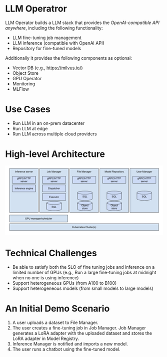# LLM Operatror

LLM Operator builds a LLM stack that provides the *OpenAI-compatible API anywhere*, including the following functionality:

- LLM fine-tuning job management
- LLM inference (compatible with OpenAI API)
- Repository for fine-tuned models

Additionally it provides the following components as optional:
- Vector DB (e.g., https://milvus.io/)
- Object Store
- GPU Operator
- Monitoring
- MLFlow

# Use Cases

- Run LLM in an on-prem datacenter
- Run LLM at edge
- Run LLM across multiple cloud providers

# High-level Architecture

![Architecture Diagram](docs/images/architecture_diagram.png)

# Technical Challenges

- Be able to satisfy both the SLO of fine tuning jobs and inference on a limited number of GPUs (e.g., Run a large fine-tuning jobs at midnight when no one is using inference)
- Support heterogeneous GPUs (from A100 to B100)
- Support heterogeneous models (from small models to large models)

# An Initial Demo Scenario

1. A user uploads a dataset to File Manager.
2. The user creates a fine-tuning job in Job Manager. Job Manager generates a LoRA adapter with the uploaded dataset and stores the LoRA adapter in Model Registry.
3. Inference Manager is notified and imports a new model.
4. The user runs a chatbot using the fine-tuned model.

